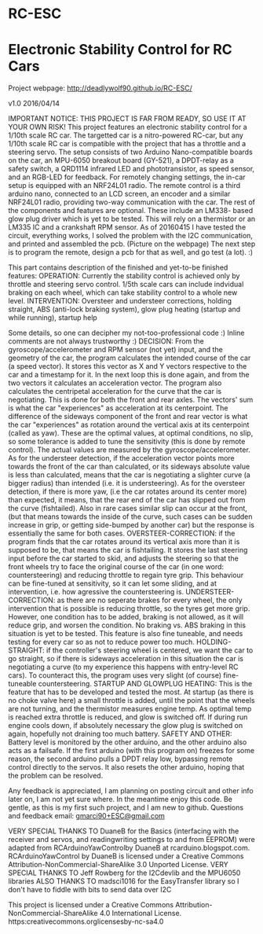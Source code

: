 # RC-ESC

# Electronic Stability Control for RC Cars
Project webpage: http://deadlywolf90.github.io/RC-ESC/

v1.0 2016/04/14             

IMPORTANT NOTICE: THIS PROJECT IS FAR FROM READY, SO USE IT AT YOUR OWN RISK! This project features an electronic stability control for a 1/10th scale RC car. The targetted car is a nitro-powered RC-car, but any 1/10th scale RC car is compatible with the project that has a throttle and a steering servo. The setup consists of two Arduino Nano-compatible boards on the car, an MPU-6050 breakout board (GY-521), a DPDT-relay as a safety switch, a QRD1114 infrared LED and phototransistor, as speed sensor, and an RGB-LED for feedback. For remotely changing settings, the in-car setup is equipped with an NRF24L01 radio. The remote control is a third arduino nano, connected to an LCD screen, an encoder and a similar NRF24L01 radio, providing two-way communication with the car. The rest of the components and features are optional. These include an LM338- based glow plug driver which is yet to be tested. This will rely on a thermistor or an LM335 IC and a crankshaft RPM sensor. As of 20160415 I have tested the circuit, everything works, I solved the problem with the I2C communication, and printed and assembled the pcb. (Picture on the webpage) The next step is to program the remote, design a pcb for that as well, and go test (a lot). :)

This part contains description of the finished and yet-to-be finished features: OPERATION: Currently the stability control is achieved only by throttle and steering servo control. 1/5th scale cars can include indvidual braking on each wheel, which can take stability control to a whole new level. INTERVENTION: Oversteer and understeer corrections, holding straight, ABS (anti-lock braking system), glow plug heating (startup and while running), startup help 

Some details, so one can decipher my not-too-professional code :) Inline comments are not always trustworthy :) 
DECISION: From the gyroscope/accelerometer and RPM sensor (not yet) input, and the geometry of the car, the program calculates the intended course of the car (a speed vector). It stores this vector as X and Y vectors respective to the car and a timestamp for it. In the next loop this is done again, and from the two vectors it calculates an acceleration vector. The program also calculates the centripetal acceleration for the curve that the car is negotiating. This is done for both the front and rear axles. The vectors' sum is what the car "experiences" as acceleration at its centerpoint. The difference of the sideways component of the front and rear vector is what the car "experiences" as rotation around the vertical axis at its centerpoint (called as yaw). These are the optimal values, at optimal conditions, no slip, so some tolerance is added to tune the sensitivity (this is done by remote control). The actual values are measured by the gyroscope/accelerometer. As for the understeer detection, if the acceleration vector points more towards the front of the car than calculated, or its sideways absolute value is less than calculated, means that the car is negotiating a slighter curve (a bigger radius) than intended (i.e. it is understeering). As for the oversteer detection, if there is more yaw, (i.e the car rotates around its center more) than expected, it means, that the rear end of the car has slipped out from the curve (fishtailed). Also in rare cases similar slip can occur at the front, (but that means towards the inside of the curve, such cases can be sudden increase in grip, or getting side-bumped by another car) but the response is essentially the same for both cases. 
OVERSTEER-CORRECTION: if the program finds that the car rotates around its vertical axis more than it is supposed to be, that means the car is fishtailing. It stores the last steering input before the car started to skid, and adjusts the steering so that the front wheels try to face the original course of the car (in one word: countersteering) and reducing throttle to regain tyre grip. This behaviour can be fine-tuned at sensitivity, so it can let some sliding, and at intervention, i.e. how agressive the countersteering is. 
UNDERSTEER-CORRECTION: as there are no seperate brakes for every wheel, the only intervention that is possible is reducing throttle, so the tyres get more grip. However, one condition has to be added, braking is not allowed, as it will reduce grip, and worsen the condition. No braking vs. ABS braking in this situation is yet to be tested. This feature is also fine tuneable, and needs testing for every car so as not to reduce power too much. 
HOLDING-STRAIGHT: if the controller's steering wheel is centered, we want the car to go straight, so if there is sideways acceleration in this situation the car is negotiating a curve (to my experience this happens with entry-level RC cars). To counteract this, the program uses very slight (of course) fine-tuneable countersteering. 
STARTUP AND GLOWPLUG HEATING: This is the feature that has to be developed and tested the most. At startup (as there is no choke valve here) a small throttle is added, until the point that the wheels are not turning, and the thermistor measures engine temp. As optimal temp is reached extra throttle is reduced, and glow is switched off. If during run engine cools down, if absolutely necessary the glow plug is switched on again, hopefully not draining too much battery. 
SAFETY AND OTHER: Battery level is monitored by the other arduino, and the other arduino also acts as a failsafe. If the first arduino (with this program on) freezes for some reason, the second arduino pulls a DPDT relay low, bypassing remote control directly to the servos. It also resets the other arduino, hoping that the problem can be resolved. 

Any feedback is appreciated, I am planning on posting circuit and other info later on, I am not yet sure where. In the meantime enjoy this code. Be gentle, as this is my first such project, and I am new to github. Questions and feedback email: gmarci90+ESC@gmail.com 

VERY SPECIAL THANKS TO DuaneB for the Basics (interfacing with the receiver and servos, and readingwriting settings to and from EEPROM) were adapted from RCArduinoYawControlby DuaneB at rcarduino.blogspot.com. RCArduinoYawControl by DuaneB is licensed under a Creative Commons Attribution-NonCommercial-ShareAlike 3.0 Unported License. VERY SPECIAL THANKS TO Jeff Rowberg for the I2Cdevlib and the MPU6050 libraries ALSO THANKS TO madsci1016 for the EasyTransfer library so I don't have to fiddle with bits to send data over I2C

This project is licensed under a Creative Commons Attribution-NonCommercial-ShareAlike 4.0 International License. https:creativecommons.orglicensesby-nc-sa4.0
